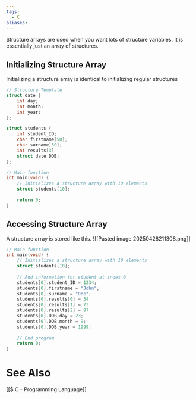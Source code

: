 ```yaml
---
tags:
  - C
aliases:
---
```

Structure arrays are used when you want lots of structure variables. It is essentially just an array of structures.

## Initializing Structure Array
Initializing a structure array is identical to initializing regular structures
```c showlinenumbers {18-19}
// Structure Template
struct date {
	int day;
	int month;
	int year;
};

struct students {
	int student_ID;
	char firstname[50];
	char surname]50];
	int results[3]
	struct date DOB;
};

// Main function
int main(void) {
	// Initializes a structure array with 10 elements
	struct students[10];
	
	return 0;
}
```

## Accessing Structure Array
A structure array is stored like this.
![[Pasted image 20250428211308.png]]

```c showlinenumbers
// Main function
int main(void) {
	// Initializes a structure array with 10 elements
	struct students[10];
	
	// Add information for student at index 0
	students[0].student_ID = 1234;
	students[0].firstname = "John";
	students[0].surname = "Doe";
	students[0].results[0] = 54
	students[0].results[1] = 73
	students[0].results[2] = 97
	students[0].DOB.day = 23;
	students[0].DOB.month = 9;
	students[0].DOB.year = 1999;
	
	// End program
	return 0;
}
```

# See Also
[[$ C - Programming Language]]